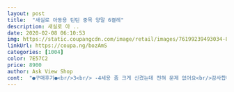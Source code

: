 ```yaml
---
layout: post 
title:  "새실로 아동용 틴틴 중목 양말 6켤레" 
description: 새실로 아 ..
date: 2020-02-08 06:10:53 
img: https://static.coupangcdn.com/image/retail/images/76199239493034-8644f977-0649-4df1-a35b-a038e608bb96.jpg 
linkUrl: https://coupa.ng/bozAmS 
categories: [1004] 
color: 7E57C2 
price: 8900 
author: Ask View Shop 
cont:  "●구매후기●<br/>3<br/> -4세용 좀 크게 신켰는데 전혀 문제 없어요<br/>감사합니다~^^<br/>노출될 것 의도하고 샀는데<br/>딱입니다^^<br/>미끄럼 방지도 발바닥부분에 있어서 11개월인 아들<br/>발길이 210인 아이<br/>사이즈도 좋아요~<br/>사자마자 품절이네요 다행이에요!!ㅎㅎ<br/>색상 배색도 너무 예쁘게 나와서<br/>스트라이프가 이뻐서<br/>아들 양말은 늘 여기서 시켜요~<br/>양말 하루만에 배송받았어요!<br/>오히려 종아리까지 올라와서 요즘같은 날씨에 더 좋은거같아요! 이쁜양말 많이 만들어주세요 또 사러올게요!<br/>이뻐요~<br/>자주빨아도 실밥풀림없고 줄어드는 현상도 없어요!<br/>저렴하고 배송도 빨랐고<br/>적당해요~ 세탁 후 보풀이 나긴하지만 이정도는 괜찮은것 같아요<br/>품절 풀리면 조만간 또 쟁여두러 와야겠어요<br/>항상 청바지 롤업해서 입는 아이<br/>3<br/> -4세용 좀 크게 신켰는데 전혀 문제 없어요<br/>감사합니다~^^<br/>노출될 것 의도하고 샀는데<br/>딱입니다^^<br/>미끄럼 방지도 발바닥부분에 있어서 11개월인 아들<br/>발길이 210인 아이<br/>사이즈도 좋아요~<br/>사자마자 품절이네요 다행이에요!!ㅎㅎ<br/>색상 배색도 너무 예쁘게 나와서<br/>스트라이프가 이뻐서<br/>아들 양말은 늘 여기서 시켜요~<br/>양말 하루만에 배송받았어요!<br/>오히려 종아리까지 올라와서 요즘같은 날씨에 더 좋은거같아요! 이쁜양말 많이 만들어주세요 또 사러올게요!<br/>이뻐요~<br/>자주빨아도 실밥풀림없고 줄어드는 현상도 없어요!<br/>저렴하고 배송도 빨랐고<br/>적당해요~ 세탁 후 보풀이 나긴하지만 이정도는 괜찮은것 같아요<br/>품절 풀리면 조만간 또 쟁여두러 와야겠어요<br/>항상 청바지 롤업해서 입는 아이<br/>" 
---
```

